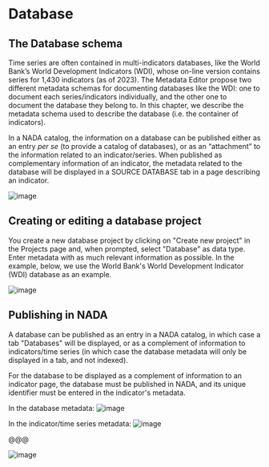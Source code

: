 # Database

## The Database schema

Time series are often contained in multi-indicators databases, like the World Bank’s World Development Indicators (WDI), whose on-line version contains series for 1,430 indicators (as of 2023). The Metadata Editor propose two different metadata schemas for documenting databases like the WDI: one to document each series/indicators individually, and the other one to document the database they belong to. In this chapter, we describe the metadata schema used to describe the database (i.e. the container of indicators).

In a NADA catalog, the information on a database can be published either as an entry *per se* (to provide a catalog of databases), or as an “attachment” to the information related to an indicator/series. When published as complementary information of an indicator, the metadata related to the database will be displayed in a SOURCE DATABASE tab in a page describing an indicator. 

![image](https://user-images.githubusercontent.com/35276300/217082831-f29fd693-3980-4407-97d4-f6c4741ef245.png)

## Creating or editing a database project

You create a new database project by clicking on "Create new project" in the Projects page and, when prompted, select "Database" as data type. Enter metadata with as much relevant information as possible. In the example, below, we use the World Bank's World Development Indicator (WDI) database as an example. 

![image](https://user-images.githubusercontent.com/35276300/217087648-14c1b83b-f9e4-4784-a4ea-17b5133d4484.png)


## Publishing in NADA

A database can be published as an entry in a NADA catalog, in which case a tab "Databases" will be displayed, or as a complement of information to indicators/time series (in which case the database metadata will only be displayed in a tab, and not indexed). 

For the database to be displayed as a complement of information to an indicator page, the database must be published in NADA, and its unique identifier must be entered in the indicator's metadata.

In the database metadata:
![image](https://user-images.githubusercontent.com/35276300/234084921-7ad19a28-210f-4e11-a33e-61b21cce0aba.png)

In the indicator/time series metadata:
![image](https://user-images.githubusercontent.com/35276300/234085195-80b9ede8-fdd8-438a-947d-8898d12e8fc1.png)




@@@

![image](https://user-images.githubusercontent.com/35276300/234084293-e3b4aa64-f2a2-4bec-ad47-af5d8f1b25a7.png)

